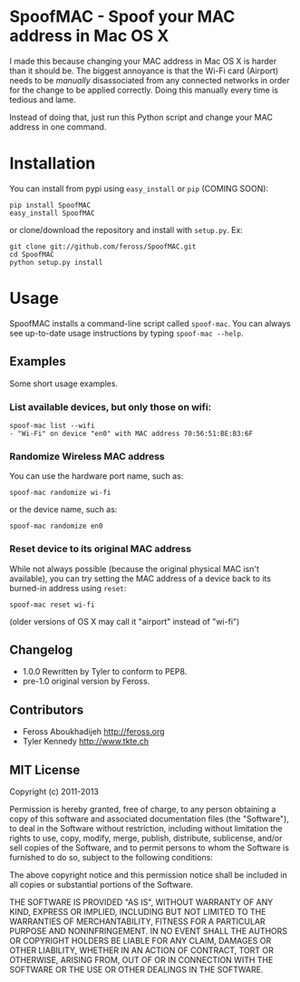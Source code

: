 # SpoofMAC - Spoof your MAC address in Mac OS X

I made this because changing your MAC address in Mac OS X is harder than it
should be. The biggest annoyance is that the Wi-Fi card (Airport) needs to be
*manually* disassociated from any connected networks in order for the change
to be applied correctly. Doing this manually every time is tedious and lame.

Instead of doing that, just run this Python script and change your MAC address
in one command.

# Installation

You can install from pypi using `easy_install` or `pip` (COMING SOON):

```
pip install SpoofMAC
easy_install SpoofMAC
```

or clone/download the repository and install with `setup.py`. Ex:

```
git clone git://github.com/feross/SpoofMAC.git
cd SpoofMAC
python setup.py install
```

# Usage

SpoofMAC installs a command-line script called `spoof-mac`. You can always
see up-to-date usage instructions by typing `spoof-mac --help`.

## Examples

Some short usage examples.

### List available devices, but only those on wifi:

```
spoof-mac list --wifi
- "Wi-Fi" on device "en0" with MAC address 70:56:51:BE:B3:6F
```

### Randomize Wireless MAC address

You can use the hardware port name, such as:
```
spoof-mac randomize wi-fi
```

or the device name, such as:

```
spoof-mac randomize en0
```

### Reset device to its original MAC address

While not always possible (because the original physical MAC isn't
available), you can try setting the MAC address of a device back
to its burned-in address using `reset`:

```
spoof-mac reset wi-fi
```

(older versions of OS X may call it "airport" instead of "wi-fi")

## Changelog

- 1.0.0 Rewritten by Tyler to conform to PEP8.
- pre-1.0 original version by Feross.

## Contributors

- Feross Aboukhadijeh <http://feross.org>
- Tyler Kennedy <http://www.tkte.ch>

## MIT License

Copyright (c) 2011-2013

Permission is hereby granted, free of charge, to any person obtaining a copy of this software and associated documentation files (the "Software"), to deal in the Software without restriction, including without limitation the rights to use, copy, modify, merge, publish, distribute, sublicense, and/or sell copies of the Software, and to permit persons to whom the Software is furnished to do so, subject to the following conditions:

The above copyright notice and this permission notice shall be included in all copies or substantial portions of the Software.

THE SOFTWARE IS PROVIDED "AS IS", WITHOUT WARRANTY OF ANY KIND, EXPRESS OR IMPLIED, INCLUDING BUT NOT LIMITED TO THE WARRANTIES OF MERCHANTABILITY, FITNESS FOR A PARTICULAR PURPOSE AND NONINFRINGEMENT. IN NO EVENT SHALL THE AUTHORS OR COPYRIGHT HOLDERS BE LIABLE FOR ANY CLAIM, DAMAGES OR OTHER LIABILITY, WHETHER IN AN ACTION OF CONTRACT, TORT OR OTHERWISE, ARISING FROM, OUT OF OR IN CONNECTION WITH THE SOFTWARE OR THE USE OR OTHER DEALINGS IN THE SOFTWARE.

